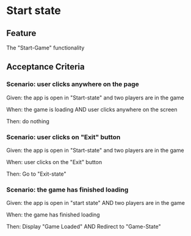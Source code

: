 # Start state

## Feature

The "Start-Game" functionality

## Acceptance Criteria

### Scenario: user clicks anywhere on the page

  Given: the app is open in "Start-state" and
  two players are in the game

  When: the game is loading AND
  user clicks anywhere on the screen

  Then: do nothing
  
### Scenario: user clicks on "Exit" button

  Given: the app is open in "Start-state" and
  two players are in the game

  When: user clicks on the "Exit" button

  Then: Go to "Exit-state"
  
### Scenario: the game has finished loading

  Given: the app is open in "start state" AND
  two players are in the game

  When: the game has finished loading

  Then: Display "Game Loaded" AND
  Redirect to "Game-State"
